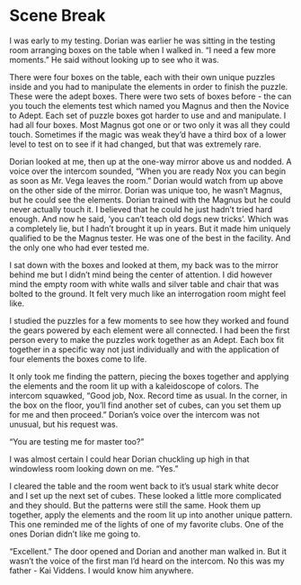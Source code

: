 # Scene Break

I was early to my testing. Dorian was earlier he was sitting in the testing room arranging boxes on the table when I walked in. “I need a few more moments.” He said without looking up to see who it was.

There were four boxes on the table, each with their own unique puzzles inside and you had to manipulate the elements in order to finish the puzzle. These were the adept boxes. There were two sets of boxes before - the can you touch the elements test which named you Magnus and then the Novice to Adept. Each set of puzzle boxes got harder to use and and manipulate. I had all four boxes. Most Magnus got one or or two only it was all they could touch. Sometimes if the magic was weak they’d have a third box of a lower level to test on to see if it had changed, but that was extremely rare.

Dorian looked at me, then up at the one-way mirror above us and nodded. A voice over the intercom sounded, “When you are ready Nox you can begin as soon as Mr. Vega leaves the room.” Dorian would watch from up above on the other side of the mirror. Dorian was unique too, he wasn’t Magnus, but he could see the elements. Dorian trained with the Magnus but he could never actually touch it. I believed that he could he just hadn’t tried hard enough. And now he said, ‘you can’t teach old dogs new tricks’. Which was a completely lie, but I hadn’t brought it up in years. But it made him uniquely qualified to be the Magnus tester. He was one of the best in the facility. And the only one who had ever tested me.

I sat down with the boxes and looked at them, my back was to the mirror behind me but I didn’t mind being the center of attention. I did however mind the empty room with white walls and silver table and chair that was bolted to the ground. It felt very much like an interrogation room might feel like.

I studied the puzzles for a few moments to see how they worked and found the gears powered by each element were all connected. I had been the first person every to make the puzzles work together as an Adept. Each box fit together in a specific way not just individually and with the application of four elements the boxes come to life.

It only took me finding the pattern, piecing the boxes together and applying the elements and the room lit up with a kaleidoscope of colors. The intercom squawked, “Good job, Nox. Record time as usual. In the corner, in the box on the floor, you’ll find another set of cubes, can you set them up for me and then proceed.” Dorian’s voice over the intercom was not unusual, but his request was.

“You are testing me for master too?”

I was almost certain I could hear Dorian chuckling up high in that windowless room looking down on me. “Yes.”

I cleared the table and the room went back to it’s usual stark white decor and I set up the next set of cubes. These looked a little more complicated and they should. But the patterns were still the same. Hook them up together, apply the elements and the room lit up into another unique pattern. This one reminded me of the lights of one of my favorite clubs. One of the ones Dorian didn’t like me going to.

“Excellent.” The door opened and Dorian and another man walked in. But it wasn’t the voice of the first man I’d heard on the intercom. No this was my father - Kai Viddens. I would know him anywhere.

